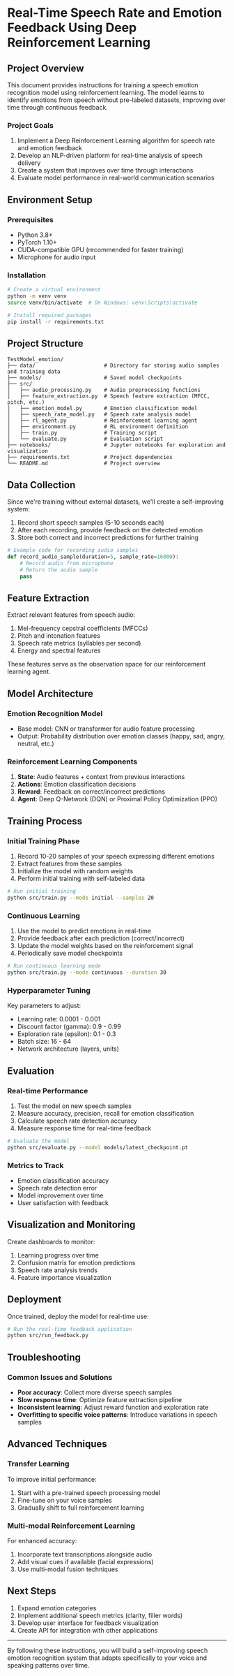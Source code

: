 # Real-Time Speech Rate and Emotion Feedback Using Deep Reinforcement Learning

## Project Overview

This document provides instructions for training a speech emotion recognition model using reinforcement learning. The model learns to identify emotions from speech without pre-labeled datasets, improving over time through continuous feedback.

### Project Goals

1. Implement a Deep Reinforcement Learning algorithm for speech rate and emotion feedback
2. Develop an NLP-driven platform for real-time analysis of speech delivery
3. Create a system that improves over time through interactions
4. Evaluate model performance in real-world communication scenarios

## Environment Setup

### Prerequisites

- Python 3.8+ 
- PyTorch 1.10+
- CUDA-compatible GPU (recommended for faster training)
- Microphone for audio input

### Installation

```bash
# Create a virtual environment
python -m venv venv
source venv/bin/activate  # On Windows: venv\Scripts\activate

# Install required packages
pip install -r requirements.txt
```

## Project Structure

```
TestModel_emotion/
├── data/                      # Directory for storing audio samples and training data
├── models/                    # Saved model checkpoints
├── src/
│   ├── audio_processing.py    # Audio preprocessing functions
│   ├── feature_extraction.py  # Speech feature extraction (MFCC, pitch, etc.)
│   ├── emotion_model.py       # Emotion classification model
│   ├── speech_rate_model.py   # Speech rate analysis model
│   ├── rl_agent.py            # Reinforcement learning agent
│   ├── environment.py         # RL environment definition
│   ├── train.py               # Training script
│   └── evaluate.py            # Evaluation script
├── notebooks/                 # Jupyter notebooks for exploration and visualization
├── requirements.txt           # Project dependencies
└── README.md                  # Project overview
```

## Data Collection

Since we're training without external datasets, we'll create a self-improving system:

1. Record short speech samples (5-10 seconds each)
2. After each recording, provide feedback on the detected emotion
3. Store both correct and incorrect predictions for further training

```python
# Example code for recording audio samples
def record_audio_sample(duration=5, sample_rate=16000):
    # Record audio from microphone
    # Return the audio sample
    pass
```

## Feature Extraction

Extract relevant features from speech audio:

1. Mel-frequency cepstral coefficients (MFCCs)
2. Pitch and intonation features
3. Speech rate metrics (syllables per second)
4. Energy and spectral features

These features serve as the observation space for our reinforcement learning agent.

## Model Architecture

### Emotion Recognition Model

- Base model: CNN or transformer for audio feature processing
- Output: Probability distribution over emotion classes (happy, sad, angry, neutral, etc.)

### Reinforcement Learning Components

1. **State**: Audio features + context from previous interactions
2. **Actions**: Emotion classification decisions
3. **Reward**: Feedback on correct/incorrect predictions
4. **Agent**: Deep Q-Network (DQN) or Proximal Policy Optimization (PPO)

## Training Process

### Initial Training Phase

1. Record 10-20 samples of your speech expressing different emotions
2. Extract features from these samples
3. Initialize the model with random weights
4. Perform initial training with self-labeled data

```bash
# Run initial training
python src/train.py --mode initial --samples 20
```

### Continuous Learning

1. Use the model to predict emotions in real-time
2. Provide feedback after each prediction (correct/incorrect)
3. Update the model weights based on the reinforcement signal
4. Periodically save model checkpoints

```bash
# Run continuous learning mode
python src/train.py --mode continuous --duration 30
```

### Hyperparameter Tuning

Key parameters to adjust:

- Learning rate: 0.0001 - 0.001
- Discount factor (gamma): 0.9 - 0.99
- Exploration rate (epsilon): 0.1 - 0.3
- Batch size: 16 - 64
- Network architecture (layers, units)

## Evaluation

### Real-time Performance

1. Test the model on new speech samples
2. Measure accuracy, precision, recall for emotion classification
3. Calculate speech rate detection accuracy
4. Measure response time for real-time feedback

```bash
# Evaluate the model
python src/evaluate.py --model models/latest_checkpoint.pt
```

### Metrics to Track

- Emotion classification accuracy
- Speech rate detection error
- Model improvement over time
- User satisfaction with feedback

## Visualization and Monitoring

Create dashboards to monitor:

1. Learning progress over time
2. Confusion matrix for emotion predictions
3. Speech rate analysis trends
4. Feature importance visualization

## Deployment

Once trained, deploy the model for real-time use:

```bash
# Run the real-time feedback application
python src/run_feedback.py
```

## Troubleshooting

### Common Issues and Solutions

- **Poor accuracy**: Collect more diverse speech samples
- **Slow response time**: Optimize feature extraction pipeline
- **Inconsistent learning**: Adjust reward function and exploration rate
- **Overfitting to specific voice patterns**: Introduce variations in speech samples

## Advanced Techniques

### Transfer Learning

To improve initial performance:

1. Start with a pre-trained speech processing model
2. Fine-tune on your voice samples
3. Gradually shift to full reinforcement learning

### Multi-modal Reinforcement Learning

For enhanced accuracy:

1. Incorporate text transcriptions alongside audio
2. Add visual cues if available (facial expressions)
3. Use multi-modal fusion techniques

## Next Steps

1. Expand emotion categories
2. Implement additional speech metrics (clarity, filler words)
3. Develop user interface for feedback visualization
4. Create API for integration with other applications

---

By following these instructions, you will build a self-improving speech emotion recognition system that adapts specifically to your voice and speaking patterns over time. 